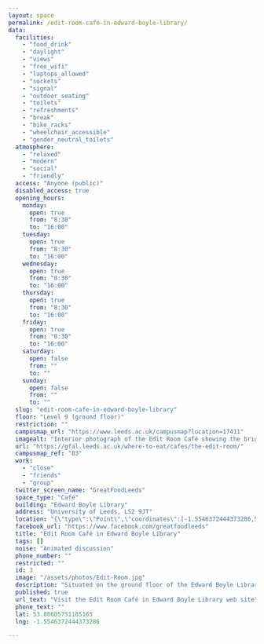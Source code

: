```yaml
---
layout: space
permalink: /edit-room-cafe-in-edward-boyle-library/
data:
  facilities:
    - "food_drink"
    - "daylight"
    - "views"
    - "free_wifi"
    - "laptops_allowed"
    - "sockets"
    - "signal"
    - "outdoor_seating"
    - "toilets"
    - "refreshments"
    - "break"
    - "bike_racks"
    - "wheelchair_accessible"
    - "gender_neutral_toilets"
  atmosphere:
    - "relaxed"
    - "modern"
    - "social"
    - "friendly"
  access: "Anyone (public)"
  disabled_access: true
  opening_hours:
    monday:
      open: true
      from: "8:30"
      to: "16:00"
    tuesday:
      open: true
      from: "8:30"
      to: "16:00"
    wednesday:
      open: true
      from: "8:30"
      to: "16:00"
    thursday:
      open: true
      from: "8:30"
      to: "16:00"
    friday:
      open: true
      from: "8:30"
      to: "16:00"
    saturday:
      open: false
      from: ""
      to: ""
    sunday:
      open: false
      from: ""
      to: ""
  slug: "edit-room-cafe-in-edward-boyle-library"
  floor: "Level 9 (ground floor)"
  restriction: ""
  campusmap_url: "https://www.leeds.ac.uk/campusmap?location=17411"
  imagealt: "Interior photograph of the Edit Room Café showing the bright lighting, some of the serving area and students seated around a number of tables"
  url: "https://gfal.leeds.ac.uk/where-to-eat/cafes/the-edit-room/"
  campusmap_ref: "83"
  work:
    - "close"
    - "friends"
    - "group"
  twitter_screen_name: "GreatFoodLeeds"
  space_type: "Café"
  building: "Edward Boyle Library"
  address: "University of Leeds, LS2 9JT"
  location: "{\"type\":\"Point\",\"coordinates\":[-1.5546372444373286,53.80605751185165]}"
  facebook_url: "https://www.facebook.com/greatfoodleeds"
  title: "Edit Room Café in Edward Boyle Library"
  tags: []
  noise: "Animated discussion"
  phone_number: ""
  restricted: ""
  id: 3
  image: "/assets/photos/Edit-Room.jpg"
  description: "Situated on the ground floor of the Edward Boyle Library, the cafe provides an eclectic mix of grab and go food and drinks for everyone to enjoy at any time of the day."
  published: true
  url_text: "Visit the Edit Room Café in Edward Boyle Library web site"
  phone_text: ""
  lat: 53.80605751185165
  lng: -1.5546372444373286

---
```

